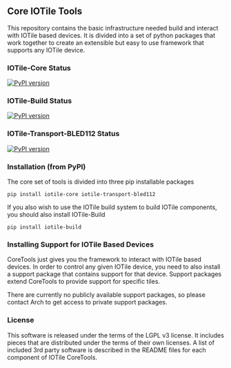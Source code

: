 ## Core IOTile Tools

This repository contains the basic infrastructure needed build and interact with 
IOTile based devices.  It is divided into a set of python packages that work 
together to create an extensible but easy to use framework that supports any 
IOTile device.

### IOTile-Core Status

[![PyPI version](https://badge.fury.io/py/iotile-core.svg)](https://badge.fury.io/py/iotile-core)

### IOTile-Build Status

[![PyPI version](https://badge.fury.io/py/iotile-build.svg)](https://badge.fury.io/py/iotile-build)

### IOTile-Transport-BLED112 Status

[![PyPI version](https://badge.fury.io/py/iotile-transport-bled112.svg)](https://badge.fury.io/py/iotile-transport-bled112)

### Installation (from PyPI)

The core set of tools is divided into three pip installable packages

```shell
pip install iotile-core iotile-transport-bled112
```

If you also wish to use the IOTile build system to build IOTile components, you
should also install IOTile-Build

```shell
pip install iotile-build
```

### Installing Support for IOTile Based Devices

CoreTools just gives you the framework to interact with IOTile based devices. 
In order to control any given IOTile device, you need to also install a support
package that contains support for that device.  Support packages extend CoreTools
to provide support for specific tiles.  

There are currently no publicly available support packages, so please contact
Arch to get access to private support packages.

### License

This software is released under the terms of the LGPL v3 license.  It includes
pieces that are distributed under the terms of their own licenses.  A list of 
included 3rd party software is described in the README files for each component
of IOTile CoreTools.
